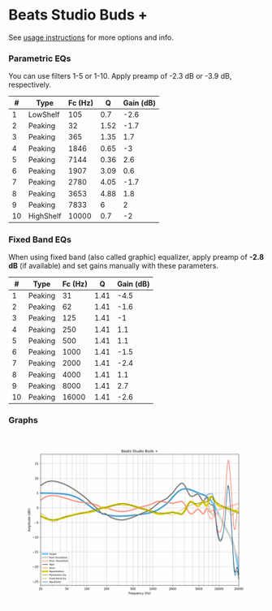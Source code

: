# Beats Studio Buds +
See [usage instructions](https://github.com/jaakkopasanen/AutoEq#usage) for more options and info.

### Parametric EQs
You can use filters 1-5 or 1-10. Apply preamp of -2.3 dB or -3.9 dB, respectively.

|   # | Type      |   Fc (Hz) |    Q |   Gain (dB) |
|-----|-----------|-----------|------|-------------|
|   1 | LowShelf  |       105 | 0.7  |        -2.6 |
|   2 | Peaking   |        32 | 1.52 |        -1.7 |
|   3 | Peaking   |       365 | 1.35 |         1.7 |
|   4 | Peaking   |      1846 | 0.65 |        -3   |
|   5 | Peaking   |      7144 | 0.36 |         2.6 |
|   6 | Peaking   |      1907 | 3.09 |         0.6 |
|   7 | Peaking   |      2780 | 4.05 |        -1.7 |
|   8 | Peaking   |      3653 | 4.88 |         1.8 |
|   9 | Peaking   |      7833 | 6    |         2   |
|  10 | HighShelf |     10000 | 0.7  |        -2   |

### Fixed Band EQs
When using fixed band (also called graphic) equalizer, apply preamp of **-2.8 dB** (if available) and set gains manually with these parameters.

|   # | Type    |   Fc (Hz) |    Q |   Gain (dB) |
|-----|---------|-----------|------|-------------|
|   1 | Peaking |        31 | 1.41 |        -4.5 |
|   2 | Peaking |        62 | 1.41 |        -1.6 |
|   3 | Peaking |       125 | 1.41 |        -1   |
|   4 | Peaking |       250 | 1.41 |         1.1 |
|   5 | Peaking |       500 | 1.41 |         1.1 |
|   6 | Peaking |      1000 | 1.41 |        -1.5 |
|   7 | Peaking |      2000 | 1.41 |        -2.4 |
|   8 | Peaking |      4000 | 1.41 |         1.1 |
|   9 | Peaking |      8000 | 1.41 |         2.7 |
|  10 | Peaking |     16000 | 1.41 |        -2.6 |

### Graphs
![](./Beats%20Studio%20Buds%20+.png)
